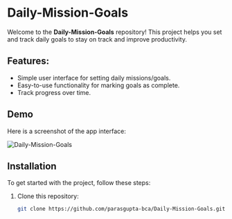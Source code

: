 # Daily-Mission-Goals

Welcome to the **Daily-Mission-Goals** repository! This project helps you set and track daily goals to stay on track and improve productivity.

## Features:
- Simple user interface for setting daily missions/goals.
- Easy-to-use functionality for marking goals as complete.
- Track progress over time.

## Demo
Here is a screenshot of the app interface:

![Daily-Mission-Goals](https://parasgupta-bca.github.io/Daily-Mission-Goals/img1.png)

## Installation

To get started with the project, follow these steps:

1. Clone this repository:
   
   ```bash
   git clone https://github.com/parasgupta-bca/Daily-Mission-Goals.git

